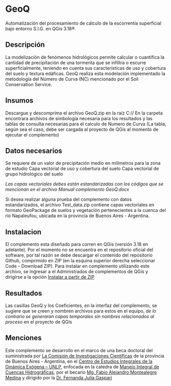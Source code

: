 # GeoQ

Automatización del procesamiento de cálculo de la escorrentía superficial bajo entorno S.I.G. en QGis 3.18®.

## Descripción

La modelización de fenómenos hidrológicos permite calcular o cuantifica la cantidad de precipitación de una tormenta que se infiltra o escurre superficialmente, teniendo en cuenta sus características de uso y cobertura del suelo y textura edáficas. GeoQ realiza esta modelación implementado la metodología del Número de Curva (NC) mencionado por el Soil Conservation Service.

## Insumos
Descargue y descomprima el archivo GeoQ.zip en la raíz C://
En la carpeta encontrara archivos de simbología necesaria para los resultados y las tablas de consulta necesarias para el calculo de Numero de Curva (La tabla, según sea el caso, debe ser cargada al proyecto de QGis al momento de ejecutar el complemento)

## Datos necesarios

Se requiere de un valor de precipitación medio en milímetros para la zona de estudio
Capa vectorial de uso y cobertura del suelo
Capa vectorial de grupo hidrológico del suelo

_Las capas vectoriales debes están estandarizadas con los códigos que se mencionan en el archivo Manual complemento GeoQ.docx_

Si desea realizar alguna prueba del complemento con datos estandarizados, el archivo Test_data.zip contiene capas vectoriales en formato GeoPackage de suelos y vegetación pertenecientes a la cuenca del río Napaleufou, ubicada en la provincia de Buenos Aires - Argentina.

## Instalacion
El complemento esta diseñado para corren en QGis (versión 3.18 en adelante). Por el momento no se encuentra en el repositorio oficial del software, por tal razón se debe descargar el contenido del repositorio Github, comprimido en ZIP (en la esquina superior derecha seleccionar Code – Download ZIP).
Para instalar en complemento utilizando este archivo, se ingresar a el Administrados de complementos de QGis y dirigirse a la opción [Instalar a partir de ZIP](https://gis.stackexchange.com/questions/302196/downloading-and-saving-plugins-for-qgis-3-4)

## Resultados
Las casillas GeoQ y los Coeficientes, en la interfaz del complemento, se sugiere que se creen y nombren archivos para estos en el equipo, _de lo contrario se generaran capas temporales sin nombres relacionados al proceso_ en el proyecto de QGIs

## Menciones
Este complemento se desarrollo en el marco de una beca doctoral del suministrada por [La Comisión de Investigaciones Científicas]( https://www.cic.gba.gob.ar/) de la provincia de Buenos Aires - Argentina, en el [Centro de Estudios Integrales de la Dinámica Exógena – UNLP]( https://ceide.unlp.edu.ar/), enfocada en la catedra de [Manejo Integral de Cuencas Hidrográficas]( http://maestriacuencashidrograficas.agro.unlp.edu.ar/), por el becario [Mg. Fabio Alejandro Montealegre Medina](https://ceide.unlp.edu.ar/personal/monteaelegre-medina-fabio-alejandro/) y dirigido por la [Dr. Fernanda Julia Gaspari](https://ceide.unlp.edu.ar/personal/dra-fernanda-julia-gaspari/)
